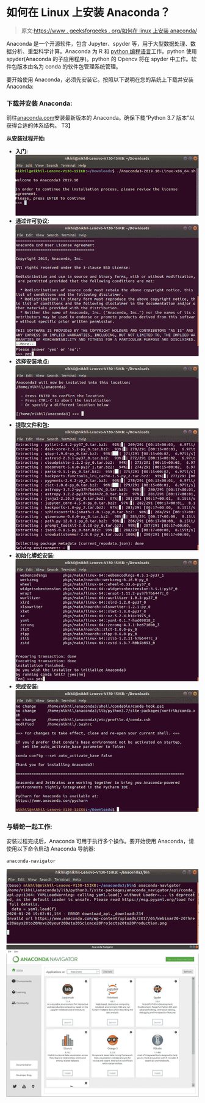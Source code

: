 # 如何在 Linux 上安装 Anaconda？

> 原文:[https://www . geeksforgeeks . org/如何在 linux 上安装 anaconda/](https://www.geeksforgeeks.org/how-to-install-anaconda-on-linux/)

Anaconda 是一个开源软件，包含 Jupyter、spyder 等，用于大型数据处理、数据分析、重型科学计算。Anaconda 为 R 和 [python 编程语言](https://www.geeksforgeeks.org/python-language-introduction/)工作。python 使用 spyder(Anaconda 的子应用程序)。python 的 Opencv 将在 spyder 中工作。软件包版本由名为 conda 的软件包管理系统管理。

要开始使用 Anaconda，必须先安装它。按照以下说明在您的系统上下载并安装 Anaconda:

### 下载并安装 Anaconda:

前往[anaconda.com](https://www.anaconda.com/distribution/#windows)安装最新版本的 Anaconda。确保下载“Python 3.7 版本”以获得合适的体系结构。
T3】

**从安装过程开始:**

*   **入门:**
    ![Beginning-Installation](img/77da4861e045d674b6d08d149638919e.png)
*   **通过许可协议:**
    ![License-Agreement](img/82828beb98bbd44c6bd5f877ec6decda.png)
*   **选择安装地点:**
    ![Installation-Location](img/59e09f14968e7013931a950a167c06b4.png)
*   **提取文件和包:**
    ![Extracting-packages](img/bd629078653314d8434e4619705f7a23.png)
*   **初始化蟒蛇安装:**
    ![Installing-Anaconda](img/a00068e63cc6af1c85dafeb11f085f75.png)
*   **完成安装:**
    ![Finishing-Installation](img/180d51175ba3ac4edf20db2847ecb244.png)

### 与蟒蛇一起工作:

安装过程完成后，Anaconda 可用于执行多个操作。要开始使用 Anaconda，请使用以下命令启动 Anaconda 导航器:

```
anaconda-navigator
```

![Anaconda-Installation-Verification](img/e83abbaece62ef04153ed90142c021a1.png)
![Anaconda-Navigator-in-Linux](img/3c96fe6266762d96e72b608fc413d3f5.png)